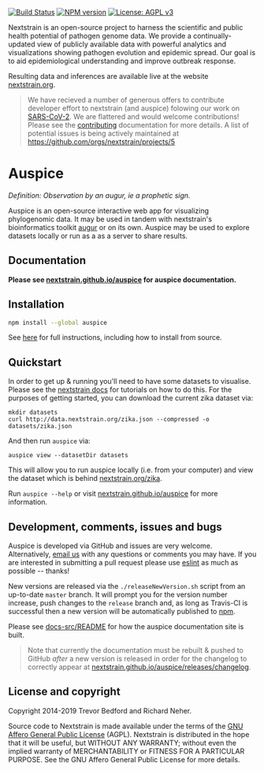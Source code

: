 [![Build Status](https://travis-ci.com/nextstrain/auspice.svg?branch=master)](https://travis-ci.com/nextstrain/auspice)
[![NPM version](https://img.shields.io/npm/v/auspice.svg?style=flat)](https://www.npmjs.com/package/auspice)
[![License: AGPL v3](https://img.shields.io/badge/License-AGPL%20v3-blue.svg)](https://www.gnu.org/licenses/agpl-3.0)


Nextstrain is an open-source project to harness the scientific and public health potential of pathogen genome data.
We provide a continually-updated view of publicly available data with powerful analytics and visualizations showing pathogen evolution and epidemic spread.
Our goal is to aid epidemiological understanding and improve outbreak response.

Resulting data and inferences are available live at the website [nextstrain.org](https://nextstrain.org).

> We have recieved a number of generous offers to contribute developer effort to nextstrain (and auspice) folowing our work on [SARS-CoV-2](https://nextstrain.org/ncov).
We are flattered and would welcome contributions!
Please see the [contributing](./CONTRIBUTING.md) documentation for more details.
A list of potential issues is being actively maintained at https://github.com/orgs/nextstrain/projects/5

# Auspice

*Definition: Observation by an augur, ie a prophetic sign.*

Auspice is an open-source interactive web app for visualizing phylogenomic data.
It may be used in tandem with nextstrain's bioinformatics toolkit [augur](https://github.com/nextstrain/augur) or on its own.
Auspice may be used to explore datasets locally or run as a as a server to share results. 

## Documentation

**Please see [nextstrain.github.io/auspice](https://nextstrain.github.io/auspice) for auspice documentation.**


## Installation

```bash
npm install --global auspice
```

See [here](https://nextstrain.github.io/auspice/introduction/install) for full instructions, including how to install from source.


## Quickstart

In order to get up & running you'll need to have some datasets to visualise.
Please see the [nextstrain docs](https://nextstrain.org/docs/) for tutorials on how to do this.
For the purposes of getting started, you can download the current zika dataset via:

```
mkdir datasets
curl http://data.nextstrain.org/zika.json --compressed -o datasets/zika.json
```

And then run `auspice` via:
```
auspice view --datasetDir datasets
```
This will allow you to run auspice locally (i.e. from your computer) and view the dataset which is behind [nextstrain.org/zika](https://nextstrain.org/zika).


Run `auspice --help` or visit [nextstrain.github.io/auspice](https://nextstrain.github.io/auspice) for more information.

## Development, comments, issues and bugs

Auspice is developed via GitHub and issues are very welcome. Alternatively, [email us](mailto:hello@nextstrain.org) with any questions or comments you may have. 
If you are interested in submitting a pull request please use [eslint](https://eslint.org/) as much as possible -- thanks! 

New versions are released via the `./releaseNewVersion.sh` script from an up-to-date `master` branch. It will prompt you for the version number increase, push changes to the `release` branch and, as long as Travis-CI is successful then a new version will be automatically published to [npm](https://www.npmjs.com/package/auspice).

Please see [docs-src/README](./docs-src/README.md) for how the auspice documentation site is built.

> Note that currently the documentation must be rebuilt & pushed to GitHub _after_ a new version is released in order for the changelog to correctly appear at [nextstrain.github.io/auspice/releases/changelog](https://nextstrain.github.io/auspice/releases/changelog).


## License and copyright
Copyright 2014-2019 Trevor Bedford and Richard Neher.

Source code to Nextstrain is made available under the terms of the [GNU Affero General Public License](LICENSE.txt) (AGPL). Nextstrain is distributed in the hope that it will be useful, but WITHOUT ANY WARRANTY; without even the implied warranty of MERCHANTABILITY or FITNESS FOR A PARTICULAR PURPOSE.  See the GNU Affero General Public License for more details.
